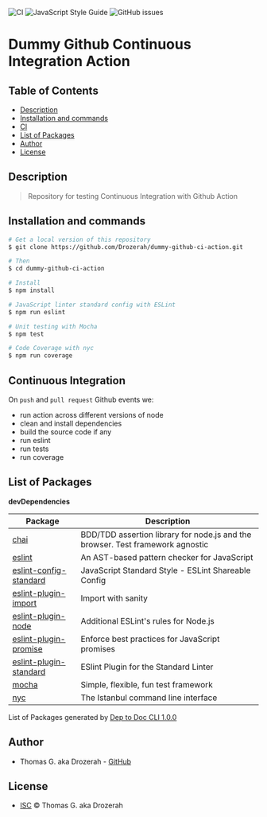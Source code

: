 ![CI](https://github.com/Drozerah/dummy-github-ci-action/workflows/CI/badge.svg)
![JavaScript Style Guide](https://img.shields.io/badge/code_style-standard-brightgreen.svg)
![GitHub issues](https://img.shields.io/github/issues/Drozerah/dummy-github-ci-action)

# Dummy Github Continuous Integration Action

Table of Contents
-----------------

- [Description](#description)
- [Installation and commands](#installation-and-commands)
- [CI](#continuous-integration)
- [List of Packages](#list-of-packages)
- [Author](#author)
- [License](#license)

Description
-----------
> Repository for testing Continuous Integration with Github Action

Installation and commands
-------------------------

````bash
# Get a local version of this repository
$ git clone https://github.com/Drozerah/dummy-github-ci-action.git

# Then
$ cd dummy-github-ci-action

# Install
$ npm install

# JavaScript linter standard config with ESLint
$ npm run eslint

# Unit testing with Mocha
$ npm test

# Code Coverage with nyc
$ npm run coverage
````


Continuous Integration
----------------------

On `push` and `pull request` Github events we:
- run action across different versions of node
- clean and install dependencies 
- build the source code if any
- run eslint
- run tests
- run coverage

List of Packages
----------------

__devDependencies__

| Package                                                                             | Description                                                                    |
| ----------------------------------------------------------------------------------- | ------------------------------------------------------------------------------ |
| [chai](http://chaijs.com)                                                           | BDD/TDD assertion library for node.js and the browser. Test framework agnostic |
| [eslint](https://eslint.org)                                                        | An AST-based pattern checker for JavaScript                                    |
| [eslint-config-standard](https://github.com/standard/eslint-config-standard)        | JavaScript Standard Style - ESLint Shareable Config                            |
| [eslint-plugin-import](https://github.com/benmosher/eslint-plugin-import)           | Import with sanity                                                             |
| [eslint-plugin-node](https://github.com/mysticatea/eslint-plugin-node#readme)       | Additional ESLint's rules for Node.js                                          |
| [eslint-plugin-promise](https://github.com/xjamundx/eslint-plugin-promise#readme)   | Enforce best practices for JavaScript promises                                 |
| [eslint-plugin-standard](https://github.com/standard/eslint-plugin-standard#readme) | ESlint Plugin for the Standard Linter                                          |
| [mocha](https://mochajs.org/)                                                       | Simple, flexible, fun test framework                                           |
| [nyc](https://istanbul.js.org/)                                                     | The Istanbul command line interface                                            |


List of Packages generated by [Dep to Doc CLI 1.0.0](https://github.com/Drozerah/dep-to-doc-cli.git)


Author
------

- Thomas G. aka Drozerah - [GitHub](https://github.com/Drozerah)

License
-------

- [ISC](licence) © Thomas G. aka Drozerah